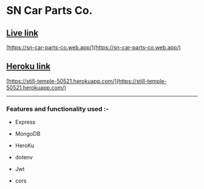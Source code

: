 # SN Car Parts Co. 
 
## [Live link](https://sn-car-parts-co.web.app/)
[https://sn-car-parts-co.web.app/](https://sn-car-parts-co.web.app/)

## [Heroku link](https://still-temple-50521.herokuapp.com/)
[https://still-temple-50521.herokuapp.com/](https://still-temple-50521.herokuapp.com/)

--------------
### Features and functionality used :-

* Express

* MongoDB

* HeroKu

* dotenv

* Jwt

* cors

